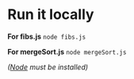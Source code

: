 # Run it locally

**For fibs.js**
`node fibs.js`

**For mergeSort.js**
`node mergeSort.js`

_([Node](https://nodejs.org/en/download/package-manager) must be installed)_
